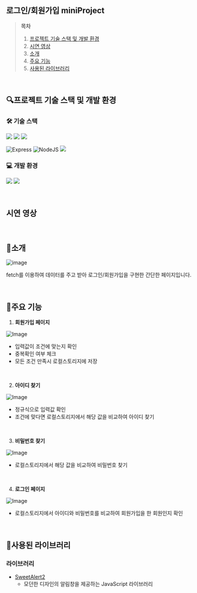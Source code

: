 ## 로그인/회원가입 miniProject

> **목차**
> 1. [프로젝트 기술 스택 및 개발 환경](#프로젝트-기술-스택-및-개발-환경)
> 2. [시연 영상](#시연-영상)
> 3. [소개](#소개)
> 4. [주요 기능](#주요-기능)
> 5. [사용된 라이브러리](#사용된-라이브러리)

</br>

## 🔍프로젝트 기술 스택 및 개발 환경
### 🛠️ 기술 스택
<img 
src="https://img.shields.io/badge/html5-%23E34F26.svg?&style=for-the-badge&logo=html5&logoColor=white" /> <img src="https://img.shields.io/badge/css3-%231572B6.svg?&style=for-the-badge&logo=css3&logoColor=white" /> <img src="https://img.shields.io/badge/javascript-%23F7DF1E.svg?&style=for-the-badge&logo=javascript&logoColor=black" /><br>


![Express](https://img.shields.io/badge/express-%23404d59.svg?style=for-the-badge&logo=express&logoColor=%2361DAFB)
![NodeJS](https://img.shields.io/badge/node.js-6DA55F?style=for-the-badge&logo=node.js&logoColor=white)
<img src="https://img.shields.io/badge/ejs-%23B4CA65.svg?&style=for-the-badge&logo=ejs&logoColor=black" /><br>

### 💻 개발 환경
<img src="https://img.shields.io/badge/visual%20studio%20code-%23007ACC.svg?&style=for-the-badge&logo=visual%20studio%20code&logoColor=white" /> <img src="https://img.shields.io/badge/github-%23181717.svg?&style=for-the-badge&logo=github&logoColor=white" />






<br>

## 시연 영상


<br>

## 📝소개

![image](https://github.com/user-attachments/assets/392369cd-b160-47bd-8586-7b396960204b)

fetch를 이용하여 데이터를 주고 받아 로그인/회원가입을 구현한 간단한 페이지입니다.



<br>

## 💎주요 기능
1. **회원가입 페이지**</br>

![Image](https://github.com/user-attachments/assets/64b0c841-12f9-4514-aace-7f8d3e90ac18)


- 입력값이 조건에 맞는지 확인
- 중복확인 여부 체크
- 모든 조건 만족시 로컬스토리지에 저장


</br>

2. **아이디 찾기**</br>

![Image](https://github.com/user-attachments/assets/a7f694c6-e636-437a-96dc-ac31b8099935)


- 정규식으로 입력값 확인
- 조건에 맞다면 로컬스토리지에서 해당 값을 비교하여 아이디 찾기

</br>

3. **비밀번호 찾기**</br>

![Image](https://github.com/user-attachments/assets/7e7de76e-ddbe-442d-be2b-56a65148d61a)

- 로컬스토리지에서 해당 값을 비교하여 비밀번호 찾기

</br>

4. **로그인 페이지**</br>

![Image](https://github.com/user-attachments/assets/8f6c64af-367f-41ac-8aa2-dacff4afd0ce)

- 로컬스토리지에서 아이디와 비밀번호를 비교하여 회원가입을 한 회원인지 확인

</br>

## 📑사용된 라이브러리
### 라이브러리
- [SweetAlert2](https://sweetalert2.github.io/)
  - 모던한 디자인의 알림창을 제공하는 JavaScript 라이브러리



